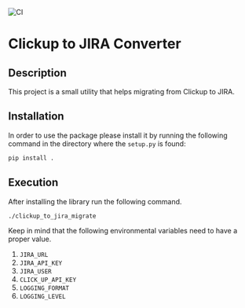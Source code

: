 ![CI](https://github.com/anmarkoulis/clickup-to-jira/workflows/CI/badge.svg)
# Clickup to JIRA Converter

## Description

This project is a small utility that helps migrating from Clickup to JIRA.

## Installation

In order to use the package please install it by running the following command in the directory where the `setup.py` is found:

```bash
pip install .
```

## Execution

After installing the library run the following command.

```bash
./clickup_to_jira_migrate
```

Keep in mind that the following environmental variables need to have a proper value.

1. `JIRA_URL`
1. `JIRA_API_KEY`
1. `JIRA_USER`
1. `CLICK_UP_API_KEY`
1. `LOGGING_FORMAT`
1. `LOGGING_LEVEL`
